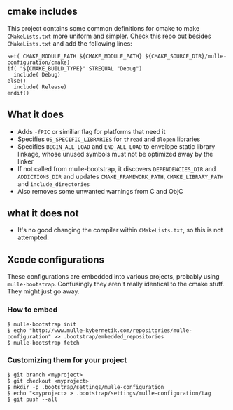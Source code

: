 ## cmake includes

This project contains some common definitions for cmake to make `CMakeLists.txt`
more uniform and simpler. Check this repo out besides `CMakeLists.txt` and
add the following lines:

```
set( CMAKE_MODULE_PATH ${CMAKE_MODULE_PATH} ${CMAKE_SOURCE_DIR}/mulle-configuration/cmake)
if( "${CMAKE_BUILD_TYPE}" STREQUAL "Debug")
  include( Debug)
else()
  include( Release)
endif()
```

## What it does

* Adds `-fPIC` or similiar flag for platforms that need it
* Specifies `OS_SPECIFIC_LIBRARIES` for `thread` and `dlopen` libraries
* Specifies `BEGIN_ALL_LOAD` and `END_ALL_LOAD` to envelope static library linkage, whose unused symbols must not be optimized away by the linker
* If not called from mulle-bootstrap, it discovers `DEPENDENCIES_DIR` and `ADDICTIONS_DIR` and  updates `CMAKE_FRAMEWORK_PATH`, `CMAKE_LIBRARY_PATH` and `include_directories`
* Also removes some unwanted warnings from C and ObjC

## what it does not

* It's no good changing the compiler within `CMakeLists.txt`, so this is not attempted.


## Xcode configurations

These configurations are embedded into various projects, probably using
`mulle-bootstrap`. Confusingly they aren't really identical to the cmake stuff.
They might just go away.

### How to embed

```console
$ mulle-bootstrap init
$ echo "http://www.mulle-kybernetik.com/repositories/mulle-configuration" >> .bootstrap/embedded_repositories
$ mulle-bootstrap fetch
```

### Customizing them for your project

```console
$ git branch <myproject>
$ git checkout <myproject>
$ mkdir -p .bootstrap/settings/mulle-configuration
$ echo "<myproject> > .bootstrap/settings/mulle-configuration/tag
$ git push --all
```

